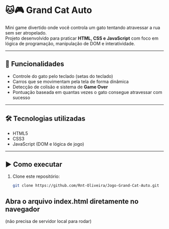 # 🐱🎮 Grand Cat Auto

Mini game divertido onde você controla um gato tentando atravessar a rua sem ser atropelado.  
Projeto desenvolvido para praticar **HTML, CSS e JavaScript** com foco em lógica de programação, manipulação de DOM e interatividade.

---

## 🚀 Funcionalidades
- Controle do gato pelo teclado (setas do teclado)  
- Carros que se movimentam pela tela de forma dinâmica  
- Detecção de colisão e sistema de **Game Over**  
- Pontuação baseada em quantas vezes o gato consegue atravessar com sucesso  

---

## 🛠 Tecnologias utilizadas
- HTML5  
- CSS3  
- JavaScript (DOM e lógica de jogo)  

---

## ▶️ Como executar
1. Clone este repositório:
   ```bash
   git clone https://github.com/Rnt-Oliveira/Jogo-Grand-Cat-Auto.git

## Abra o arquivo index.html diretamente no navegador
(não precisa de servidor local para rodar)
